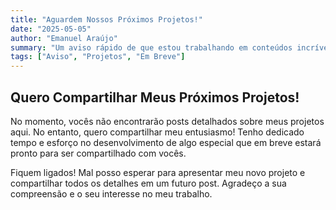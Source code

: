 ```yaml
---
title: "Aguardem Nossos Próximos Projetos!"
date: "2025-05-05"
author: "Emanuel Araújo"
summary: "Um aviso rápido de que estou trabalhando em conteúdos incríveis e terei um novo post de projeto em breve!"
tags: ["Aviso", "Projetos", "Em Breve"]
---
```


## Quero Compartilhar Meus Próximos Projetos!

No momento, vocês não encontrarão posts detalhados sobre meus projetos aqui. No entanto, quero compartilhar meu entusiasmo! Tenho dedicado tempo e esforço no desenvolvimento de algo especial que em breve estará pronto para ser compartilhado com vocês.

Fiquem ligados! Mal posso esperar para apresentar meu novo projeto e compartilhar todos os detalhes em um futuro post. Agradeço a sua compreensão e o seu interesse no meu trabalho.